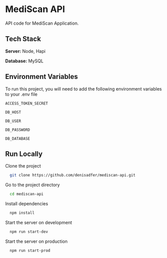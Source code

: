 
# MediScan API

API code for MediScan Application.
## Tech Stack

**Server:** Node, Hapi

**Database:** MySQL


## Environment Variables

To run this project, you will need to add the following environment variables to your .env file

`ACCESS_TOKEN_SECRET`

`DB_HOST`

`DB_USER`

`DB_PASSWORD`

`DB_DATABASE`


## Run Locally

Clone the project

```bash
  git clone https://github.com/denisadfer/mediscan-api.git
```

Go to the project directory

```bash
  cd mediscan-api
```

Install dependencies

```bash
  npm install
```

Start the server on development

```bash
  npm run start-dev
```

Start the server on production

```bash
  npm run start-prod
```
